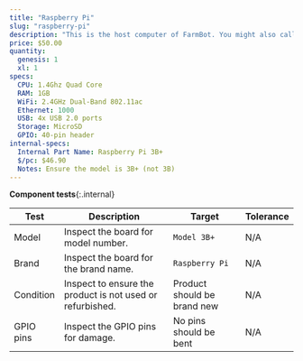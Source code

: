 ```yaml
---
title: "Raspberry Pi"
slug: "raspberry-pi"
description: "This is the host computer of FarmBot. You might also call it FarmBot's brain. The Raspberry Pi runs FarmBot OS, communicates with the web application over ethernet or WiFi, and talks to the Farmduino over a USB serial connection."
price: $50.00
quantity:
  genesis: 1
  xl: 1
specs:
  CPU: 1.4Ghz Quad Core
  RAM: 1GB
  WiFi: 2.4GHz Dual-Band 802.11ac
  Ethernet: 1000
  USB: 4x USB 2.0 ports
  Storage: MicroSD
  GPIO: 40-pin header
internal-specs:
  Internal Part Name: Raspberry Pi 3B+
  $/pc: $46.90
  Notes: Ensure the model is 3B+ (not 3B)
---
```


**Component tests**{:.internal}

|Test         |Description  |Target       |Tolerance    |
|-------------|-------------|-------------|-------------|
|Model        |Inspect the board for model number.|`Model 3B+`|N/A
|Brand        |Inspect the board for the brand name.|`Raspberry Pi`|N/A
|Condition    |Inspect to ensure the product is not used or refurbished.|Product should be brand new|N/A
|GPIO pins    |Inspect the GPIO pins for damage.|No pins should be bent|N/A
